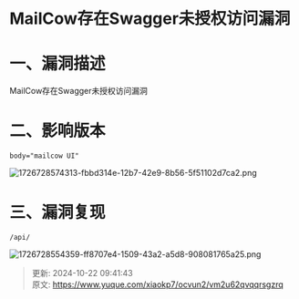 # MailCow存在Swagger未授权访问漏洞

# 一、漏洞描述
MailCow存在Swagger未授权访问漏洞

# 二、影响版本
```plain
body="mailcow UI"
```

![1726728574313-fbbd314e-12b7-42e9-8b56-5f51102d7ca2.png](./img/DGUfk23vVpL0DKHY/1726728574313-fbbd314e-12b7-42e9-8b56-5f51102d7ca2-654594.png)

# 三、漏洞复现
```plain
/api/
```

![1726728554359-ff8707e4-1509-43a2-a5d8-908081765a25.png](./img/DGUfk23vVpL0DKHY/1726728554359-ff8707e4-1509-43a2-a5d8-908081765a25-993923.png)



> 更新: 2024-10-22 09:41:43  
> 原文: <https://www.yuque.com/xiaokp7/ocvun2/vm2u62qvqqrsgzrq>